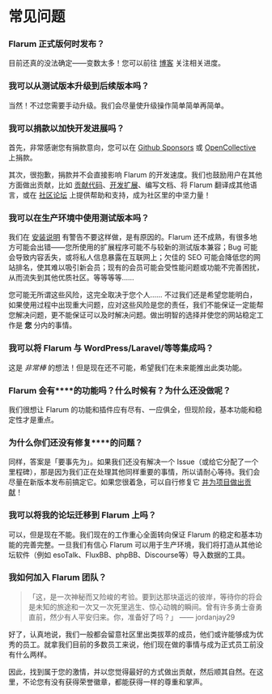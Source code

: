 # 常见问题

### Flarum 正式版何时发布？

目前还真的没法确定——变数太多！您可以前往 [博客](https://discuss.flarum.org/t/blog) 关注相关进度。

### 我可以从测试版本升级到后续版本吗？

当然！不过您需要手动升级。我们会尽量使升级操作简单简单再简单。

### 我可以捐款以加快开发进展吗？

首先，非常感谢您有捐款意向，您可以在 [Github Sponsors](https://github.com/sponsors/flarum) 或 [OpenCollective](https://opencollective.com/flarum) 上捐款。

其次，很抱歉，捐款并不会直接影响 Flarum 的开发速度。我们也鼓励用户在其他方面做出贡献，比如 [贡献代码](contributing.md)、[开发扩展](/extend/)、编写文档、将 Flarum 翻译成其他语言，或在 [社区论坛](https://discuss.flarum.org/) 上提供帮助和支持，成为社区里的中坚力量！

### 我可以在生产环境中使用测试版本吗？

我们在 [安装说明](install.md) 有警告不要这样做，是有原因的。Flarum 还不成熟，有很多地方可能会出错——您所使用的扩展程序可能不与较新的测试版本兼容；Bug 可能会导致内容丢失，或将私人信息暴露在互联网上；欠佳的 SEO 可能会降低您的网站排名，使其难以吸引新会员；现有的会员可能会受性能问题或功能不完善困扰，从而流失到其他优质社区。等等等等……

您可能无所谓这些风险，这完全取决于您个人…… 不过我们还是希望您能明白，如果使用过程中出现重大问题，应对这些风险是您的责任，我们不能保证一定能帮您解决问题，更不能保证可以及时解决问题。做出明智的选择并使您的网站稳定工作是 **您** 分内的事情。

### 我可以将 Flarum 与 WordPress/Laravel/等等集成吗？

这是 _非常棒_ 的想法！但是现在还不可能，希望我们在未来能推出此类功能。

### Flarum 会有****的功能吗？什么时候有？为什么还没做呢？

我们很想让 Flarum 的功能和插件应有尽有、一应俱全，但现阶段，基本功能和稳定性才是重点。

### 为什么你们还没有修复****的问题？

同样，答案是「要事先为」。如果我们还没有解决一个 Issue（或给它分配了一个里程碑），那是因为我们正在处理其他同样重要的事情，所以请耐心等待。我们会尽量在新版本发布前搞定它。如果您很着急，可以自行修复它 [并为项目做出贡献](contributing.md)！

### 我可以将我的论坛迁移到 Flarum 上吗？

可以，但是现在不能。我们现在的工作重心全面转向保证 Flarum 的稳定和基本功能的完善完整。一旦我们有信心 Flarum 可以用于生产环境，我们将打造从其他论坛软件（例如 esoTalk、FluxBB、phpBB、Discourse等）导入数据的工具。

### 我如何加入 Flarum 团队？

> 「这，是一次神秘而又险峻的考验。要到达那块遥远的彼岸，等待你的将会是未知的旅途和一次又一次死里逃生、惊心动魄的瞬间。曾有许多勇士奋勇直前，然少有人平安归来。你，准备好了吗？」 —— jordanjay29

好了，认真地说，我们一般都会留意社区里出类拔萃的成员，他们或许能够成为优秀的员工。就拿我们目前的多数员工来说，他们现在做的事情与成为正式员工前没有什么两样。

因此，找到属于您的激情，并以您觉得最好的方式做出贡献，然后顺其自然。在这里，不论您有没有获得荣誉徽章，都能获得一样的尊重和掌声。

<!--
### 为什么 Flarum 使用 Composer？我能不能只下个压缩包？
  https://github.com/flarum/docs/issues/20
-->
